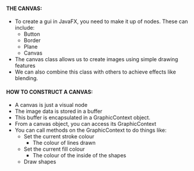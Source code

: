 #### THE CANVAS:
- To create a gui in JavaFX, you need to make it up of nodes. These can include: 
	- Button
	- Border
	- Plane
	- Canvas
- The canvas class allows us to create images using simple drawing features 
- We can also combine this class with others to achieve effects like blending.

#### HOW TO CONSTRUCT A CANVAS:
- A canvas is just a visual node
- The image data is stored in a buffer
- This buffer is encapsulated in a GraphicContext object.
- From a canvas object, you can access its GraphicContext
- You can call methods on the GraphicContext to do things like:
	- Set the current stroke colour
		- The colour of lines drawn
	- Set the current fill colour
		- The colour of the inside of the shapes
	- Draw shapes
